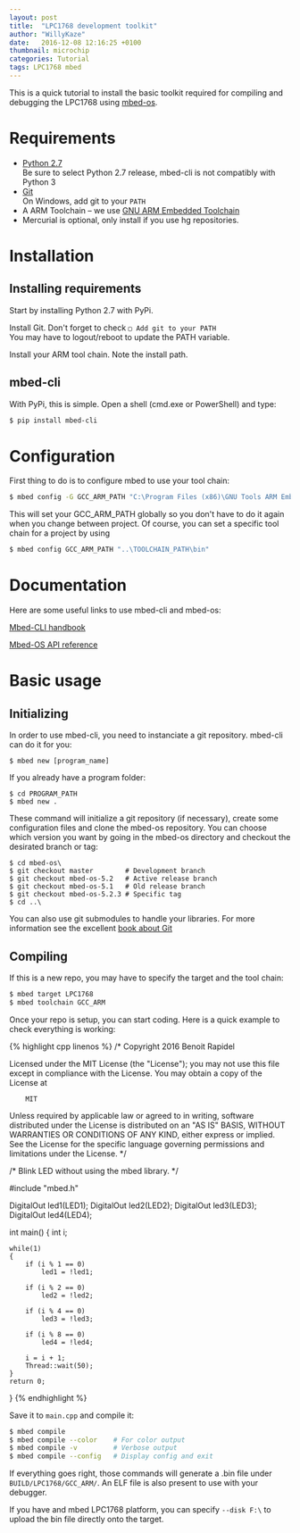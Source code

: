 ```yaml
---
layout: post
title:  "LPC1768 development toolkit"
author: "WillyKaze"
date:   2016-12-08 12:16:25 +0100
thumbnail: microchip
categories: Tutorial
tags: LPC1768 mbed
---
```

This is a quick tutorial to install the basic toolkit required for compiling and debugging the LPC1768 using [mbed-os][mbed-os].

# Requirements

* [Python 2.7](https://www.python.org/downloads/)  
  Be sure to select Python 2.7 release, mbed-cli is not compatibly with Python 3
* [Git](https://git-scm.com/downloads/)  
  On Windows, add git to your `PATH`
* A ARM Toolchain – we use [GNU ARM Embedded Toolchain](https://launchpad.net/gcc-arm-embedded)
* Mercurial is optional, only install if you use hg repositories.


# Installation

## Installing requirements
Start by installing Python 2.7 with PyPi.

Install Git. Don't forget to check `▢ Add git to your PATH`  
You may have to logout/reboot to update the PATH variable.

Install your ARM tool chain. Note the install path.

## mbed-cli

With PyPi, this is simple. Open a shell (cmd.exe or PowerShell) and type:

```sh
$ pip install mbed-cli
```

# Configuration

First thing to do is to configure mbed to use your tool chain:

```sh
$ mbed config -G GCC_ARM_PATH "C:\Program Files (x86)\GNU Tools ARM Embedded\5.4 2016q3\bin"
```

This will set your GCC_ARM_PATH globally so you don't have to do it again when you change between project.
Of course, you can set a specific tool chain for a project by using

```sh
$ mbed config GCC_ARM_PATH "..\TOOLCHAIN_PATH\bin"
```

# Documentation

Here are some useful links to use mbed-cli and mbed-os:

[Mbed-CLI handbook][mbed-cli-handbook]

[Mbed-OS API reference][mbed-os-api-reference]

# Basic usage

## Initializing

In order to use mbed-cli, you need to instanciate a git repository. mbed-cli can do it for you:

```shell
$ mbed new [program_name]
```

If you already have a program folder:

```shell
$ cd PROGRAM_PATH
$ mbed new .
```

These command will initialize a git repository (if necessary), create some configuration files and clone the mbed-os repository.
You can choose which version you want by going in the mbed-os directory and checkout the desirated branch or tag:

```shell
$ cd mbed-os\
$ git checkout master        # Development branch
$ git checkout mbed-os-5.2   # Active release branch
$ git checkout mbed-os-5.1   # Old release branch
$ git checkout mbed-os-5.2.3 # Specific tag
$ cd ..\
```

You can also use git submodules to handle your libraries.
For more information see the excellent [book about Git](https://git-scm.com/book/en/v2/Git-Tools-Submodules)

## Compiling

If this is a new repo, you may have to specify the target and the tool chain:

```sh
$ mbed target LPC1768
$ mbed toolchain GCC_ARM
```

Once your repo is setup, you can start coding. Here is a quick example to check everything is working:

{% highlight cpp linenos %}
/* Copyright 2016 Benoit Rapidel

   Licensed under the MIT License (the "License");
   you may not use this file except in compliance with the License.
   You may obtain a copy of the License at

        MIT

   Unless required by applicable law or agreed to in writing, software
   distributed under the License is distributed on an "AS IS" BASIS,
   WITHOUT WARRANTIES OR CONDITIONS OF ANY KIND, either express or implied.
   See the License for the specific language governing permissions and
   limitations under the License.
*/

/* Blink LED without using the mbed library. */

#include "mbed.h"

DigitalOut led1(LED1);
DigitalOut led2(LED2);
DigitalOut led3(LED3);
DigitalOut led4(LED4);

int main()
{
    int i;

    while(1)
    {
        if (i % 1 == 0)
            led1 = !led1;

        if (i % 2 == 0)
            led2 = !led2;

        if (i % 4 == 0)
            led3 = !led3;

        if (i % 8 == 0)
            led4 = !led4;

        i = i + 1;
        Thread::wait(50);
    }
    return 0;
}
{% endhighlight %}

Save it to `main.cpp` and compile it:

```sh
$ mbed compile
$ mbed compile --color    # For color output
$ mbed compile -v         # Verbose output
$ mbed compile --config   # Display config and exit
```

If everything goes right, those commands will generate a .bin file under `BUILD/LPC1768/GCC_ARM/`.
An ELF file is also present to use with your debugger.

If you have and mbed LPC1768 platform, you can specify `--disk F:\` to upload the bin file directly onto the target.


[mbed-os]: https://github.com/ARMmbed/mbed-os
[mbed-cli]: https://github.com/ARMmbed/mbed-cli
[mbed-os-api-reference]: https://docs.mbed.com/docs/mbed-os-api-reference/en/5.2/
[mbed-cli-handbook]: https://docs.mbed.com/docs/mbed-os-handbook/en/5.2/dev_tools/cli/
